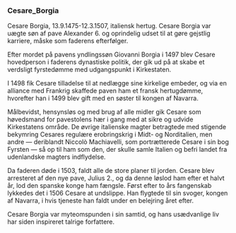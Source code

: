 ### Cesare_Borgia


Cesare Borgia, 13.9.1475-12.3.1507, italiensk hertug. Cesare Borgia var uægte søn af pave Alexander 6. og oprindelig udset til at gøre gejstlig karriere, måske som faderens efterfølger.

Efter mordet på pavens yndlingssøn Giovanni Borgia i 1497 blev Cesare hovedperson i faderens dynastiske politik, der gik ud på at skabe et verdsligt fyrstedømme med udgangspunkt i Kirkestaten.

I 1498 fik Cesare tilladelse til at nedlægge sine kirkelige embeder, og via en alliance med Frankrig skaffede paven ham et fransk hertugdømme, hvorefter han i 1499 blev gift med en søster til kongen af Navarra.

Målbevidst, hensynsløs og med brug af alle midler gik Cesare som høvedsmand for pavestolens hær i gang med at sikre og udvide Kirkestatens område. De øvrige italienske magter betragtede med stigende bekymring Cesares regulære erobringskrig i Midt- og Norditalien, men andre — deriblandt Niccolò Machiavelli, som portrætterede Cesare i sin bog Fyrsten — så op til ham som den, der skulle samle Italien og befri landet fra udenlandske magters indflydelse.

Da faderen døde i 1503, faldt alle de store planer til jorden. Cesare blev arresteret af den nye pave, Julius 2., og da denne løslod ham efter et halvt år, lod den spanske konge ham fængsle. Først efter to års fangenskab lykkedes det i 1506 Cesare at undslippe. Han flygtede til sin svoger, kongen af Navarra, i hvis tjeneste han faldt under en belejring året efter.

Cesare Borgia var myteomspunden i sin samtid, og hans usædvanlige liv har siden inspireret talrige forfattere.